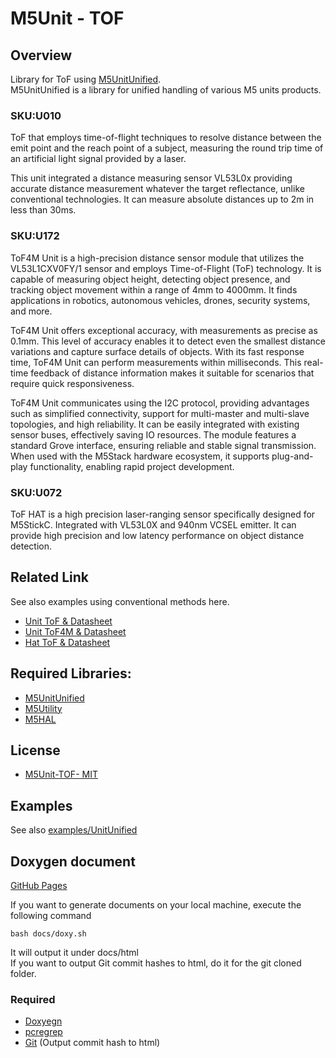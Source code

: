 # M5Unit - TOF

## Overview

Library for ToF using [M5UnitUnified](https://github.com/m5stack/M5UnitUnified).  
M5UnitUnified is a library for unified handling of various M5 units products.

### SKU:U010

ToF that employs time-of-flight techniques to resolve distance between the emit point and the reach point of a subject, measuring the round trip time of an artificial light signal provided by a laser.

This unit integrated a distance measuring sensor VL53L0x providing accurate distance measurement whatever the target reflectance, unlike conventional technologies. It can measure absolute distances up to 2m in less than 30ms.

### SKU:U172

ToF4M Unit is a high-precision distance sensor module that utilizes the VL53L1CXV0FY/1 sensor and employs Time-of-Flight (ToF) technology. It is capable of measuring object height, detecting object presence, and tracking object movement within a range of 4mm to 4000mm. It finds applications in robotics, autonomous vehicles, drones, security systems, and more.

ToF4M Unit offers exceptional accuracy, with measurements as precise as 0.1mm. This level of accuracy enables it to detect even the smallest distance variations and capture surface details of objects. With its fast response time, ToF4M Unit can perform measurements within milliseconds. This real-time feedback of distance information makes it suitable for scenarios that require quick responsiveness.

ToF4M Unit communicates using the I2C protocol, providing advantages such as simplified connectivity, support for multi-master and multi-slave topologies, and high reliability. It can be easily integrated with existing sensor buses, effectively saving IO resources. The module features a standard Grove interface, ensuring reliable and stable signal transmission. When used with the M5Stack hardware ecosystem, it supports plug-and-play functionality, enabling rapid project development.

### SKU:U072

ToF HAT is a high precision laser-ranging sensor specifically designed for M5StickC. Integrated with VL53L0X and 940nm VCSEL emitter. It can provide high precision and low latency performance on object distance detection. 

## Related Link

See also examples using conventional methods here.

- [Unit ToF & Datasheet](https://docs.m5stack.com/en/unit/TOF)
- [Unit ToF4M & Datasheet](https://docs.m5stack.com/en/unit/Unit-ToF4M)
- [Hat ToF & Datasheet](https://docs.m5stack.com/en/hat/hat-tof)

## Required Libraries:

- [M5UnitUnified](https://github.com/m5stack/M5UnitUnified)
- [M5Utility](https://github.com/m5stack/M5Utility)
- [M5HAL](https://github.com/m5stack/M5HAL)

## License

- [M5Unit-TOF- MIT](LICENSE)


## Examples
See also [examples/UnitUnified](examples/UnitUnified)

## Doxygen document
[GitHub Pages](https://m5stack.github.io/M5Unit-TOF/)

If you want to generate documents on your local machine, execute the following command

```
bash docs/doxy.sh
```

It will output it under docs/html  
If you want to output Git commit hashes to html, do it for the git cloned folder.

### Required
- [Doxyegn](https://www.doxygen.nl/)
- [pcregrep](https://formulae.brew.sh/formula/pcre2)
- [Git](https://git-scm.com/) (Output commit hash to html)

